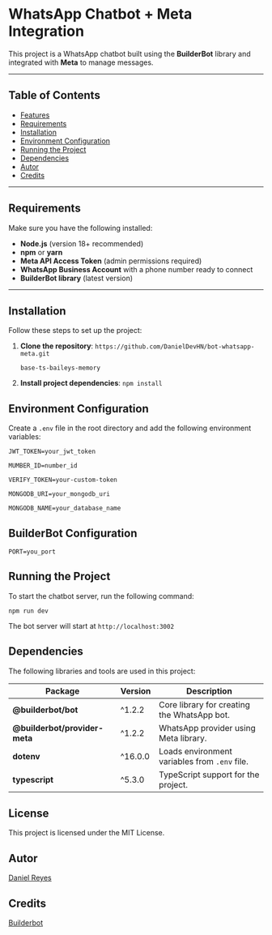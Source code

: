 # WhatsApp Chatbot + Meta Integration

This project is a WhatsApp chatbot built using the **BuilderBot** library and integrated with **Meta** to manage messages.

---

## **Table of Contents**

- [Features](#features)
- [Requirements](#requirements)
- [Installation](#installation)
- [Environment Configuration](#environment-configuration)
- [Running the Project](#running-the-project)
- [Dependencies](#dependencies)
- [Autor](#autor)
- [Credits](#credits)

---

## **Requirements**

Make sure you have the following installed:

- **Node.js** (version 18+ recommended)
- **npm** or **yarn**
- **Meta API Access Token** (admin permissions required)
- **WhatsApp Business Account** with a phone number ready to connect
- **BuilderBot library** (latest version)

---

## **Installation**

Follow these steps to set up the project:

1. **Clone the repository**:
   ```https://github.com/DanielDevHN/bot-whatsapp-meta.git```

   ```base-ts-baileys-memory```

2. **Install project dependencies**:
   ```npm install```


## **Environment Configuration**

Create a ```.env``` file in the root directory and add the following environment variables:

```JWT_TOKEN=your_jwt_token```

```MUMBER_ID=number_id```

```VERIFY_TOKEN=your-custom-token```

```MONGODB_URI=your_mongodb_uri```

```MONGODB_NAME=your_database_name```


## BuilderBot Configuration
```PORT=you_port```                                      

## Running the Project

To start the chatbot server, run the following command:

```npm run dev```

The bot server will start at ```http://localhost:3002```

## Dependencies

The following libraries and tools are used in this project:

| **Package**                         | **Version** | **Description**                                     |
|-------------------------------------|-------------|----------------------------------------------------|
| **@builderbot/bot**                 | ^1.2.2      | Core library for creating the WhatsApp bot.        |
| **@builderbot/provider-meta**       | ^1.2.2      | WhatsApp provider using Meta library.              |
| **dotenv**                          | ^16.0.0     | Loads environment variables from `.env` file.      |
| **typescript**                      | ^5.3.0      | TypeScript support for the project.                |


## License

This project is licensed under the MIT License.

## Autor

[Daniel Reyes](mailto:dangrereyes@gmail.com)

## Credits

[Builderbot](https://www.builderbot.app/)